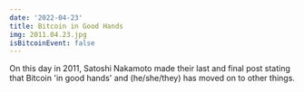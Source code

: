 ```yaml
---
date: '2022-04-23'
title: Bitcoin in Good Hands
img: 2011.04.23.jpg
isBitcoinEvent: false
---
```


On this day in 2011, Satoshi Nakamoto made their last and final post stating that Bitcoin 'in good hands' and (he/she/they) has moved on to other things.
